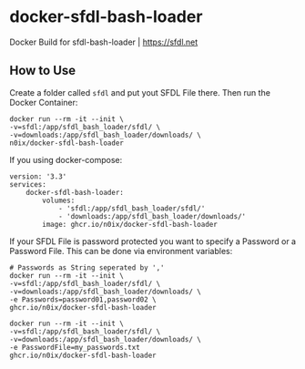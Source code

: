 # docker-sfdl-bash-loader
Docker Build for sfdl-bash-loader | https://sfdl.net

## How to Use

Create a folder called `sfdl` and put yout SFDL File there. Then run the Docker Container:

```
docker run --rm -it --init \
-v=sfdl:/app/sfdl_bash_loader/sfdl/ \
-v=downloads:/app/sfdl_bash_loader/downloads/ \
n0ix/docker-sfdl-bash-loader
```

If you using docker-compose:

```
version: '3.3'
services:
    docker-sfdl-bash-loader:
        volumes:
            - 'sfdl:/app/sfdl_bash_loader/sfdl/'
            - 'downloads:/app/sfdl_bash_loader/downloads/'
        image: ghcr.io/n0ix/docker-sfdl-bash-loader
```

If your SFDL File is password protected you want to specify a Password or a Password File. This can be done via environment variables:

```
# Passwords as String seperated by ','
docker run --rm -it --init \
-v=sfdl:/app/sfdl_bash_loader/sfdl/ \
-v=downloads:/app/sfdl_bash_loader/downloads/ \
-e Passwords=password01,password02 \
ghcr.io/n0ix/docker-sfdl-bash-loader
```

```
docker run --rm -it --init \
-v=sfdl:/app/sfdl_bash_loader/sfdl/ \
-v=downloads:/app/sfdl_bash_loader/downloads/ \
-e PasswordFile=my_passwords.txt
ghcr.io/n0ix/docker-sfdl-bash-loader
```
